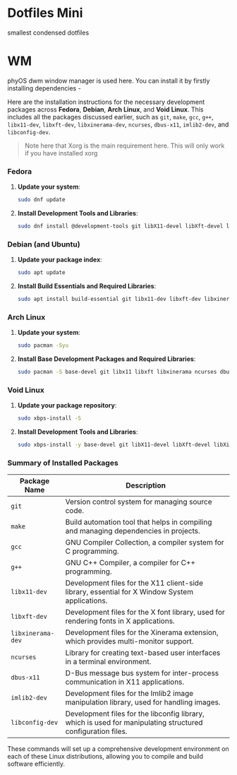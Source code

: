 # Dotfiles Mini
 smallest condensed dotfiles

# WM
phyOS dwm window manager is used here. You can install it by firstly installing dependencies - 

Here are the installation instructions for the necessary development packages across **Fedora**, **Debian**, **Arch Linux**, and **Void Linux**. This includes all the packages discussed earlier, such as `git`, `make`, `gcc`, `g++`, `libx11-dev`, `libxft-dev`, `libxinerama-dev`, `ncurses`, `dbus-x11`, `imlib2-dev`, and `libconfig-dev`.

> Note here that Xorg is the main requirement here. This will only work if you have installed xorg

### Fedora
1. **Update your system**:
   ```bash
   sudo dnf update
   ```

2. **Install Development Tools and Libraries**:
   ```bash
   sudo dnf install @development-tools git libX11-devel libXft-devel libXinerama-devel ncurses-devel dbus-x11-devel imlib2-devel libconfig-devel
   ```

### Debian (and Ubuntu)
1. **Update your package index**:
   ```bash
   sudo apt update
   ```

2. **Install Build Essentials and Required Libraries**:
   ```bash
   sudo apt install build-essential git libx11-dev libxft-dev libxinerama-dev libncurses5-dev libdbus-1-dev libimlib2-dev libconfig-dev
   ```

### Arch Linux
1. **Update your system**:
   ```bash
   sudo pacman -Syu
   ```

2. **Install Base Development Packages and Required Libraries**:
   ```bash
   sudo pacman -S base-devel git libx11 libxft libxinerama ncurses dbus imlib2 libconfig
   ```

### Void Linux
1. **Update your package repository**:
   ```bash
   sudo xbps-install -S
   ```

2. **Install Development Tools and Libraries**:
   ```bash
   sudo xbps-install -y base-devel git libX11-devel libXft-devel libXinerama-devel ncurses-devel dbus-x11-devel imlib2-devel libconfig-devel
   ```

### Summary of Installed Packages

| Package Name      | Description                                                                                     |
|-------------------|-------------------------------------------------------------------------------------------------|
| `git`             | Version control system for managing source code.                                               |
| `make`            | Build automation tool that helps in compiling and managing dependencies in projects.           |
| `gcc`             | GNU Compiler Collection, a compiler system for C programming.                                  |
| `g++`             | GNU C++ Compiler, a compiler for C++ programming.                                             |
| `libx11-dev`     | Development files for the X11 client-side library, essential for X Window System applications. |
| `libxft-dev`     | Development files for the X font library, used for rendering fonts in X applications.         |
| `libxinerama-dev`| Development files for the Xinerama extension, which provides multi-monitor support.            |
| `ncurses`         | Library for creating text-based user interfaces in a terminal environment.                     |
| `dbus-x11`       | D-Bus message bus system for inter-process communication in X11 applications.                  |
| `imlib2-dev`     | Development files for the Imlib2 image manipulation library, used for handling images.        |
| `libconfig-dev`  | Development files for the libconfig library, which is used for manipulating structured configuration files. |

These commands will set up a comprehensive development environment on each of these Linux distributions, allowing you to compile and build software efficiently.
